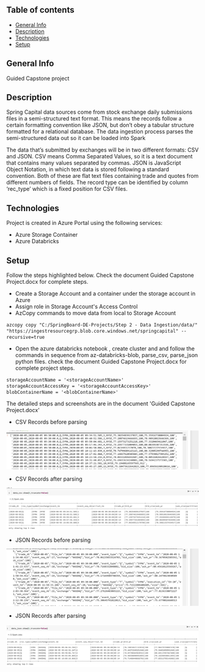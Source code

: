 ## Table of contents
* [General Info](#general-info)
* [Description](#description)
* [Technologies](#technologies)
* [Setup](#setup)


## General Info
Guided Capstone project

## Description
Spring Capital data sources come from stock exchange daily submissions files in a semi-structured text format. This means the records follow a certain formatting convention like JSON, but don’t obey a tabular structure formatted for a relational database. The data ingestion process parses the semi-structured data out so it can be loaded into Spark

The data that’s submitted by exchanges will be in two different formats: CSV and JSON. CSV means Comma Separated Values, so it is a text document that contains many values separated by commas. JSON is JavaScript Object Notation, in which text data is stored following a standard convention. Both of these are flat text files containing trade and quotes from different numbers of fields. The record type can be identified by column ‘rec_type’ which is a fixed position for CSV files.


## Technologies
Project is created in Azure Portal using the following services:
* Azure Storage Container
* Azure Databricks


## Setup

Follow the steps highlighted below. Check the  document Guided Capstone Project.docx for complete steps.

* Create a Storage Account and a container under the storage account in Azure
* Assign role in Storage Account's Access Control
* AzCopy commands to move data from local to Storage Account

```
azcopy copy "C:/SpringBoard-DE-Projects/Step 2 - Data Ingestion/data/" "https://ingestresourcegrp.blob.core.windows.net/springcapital" --recursive=true

```
* Open the azure databricks notebook , create cluster and and follow the commands in sequence from az-databricks-blob, parse_csv, parse_json python files. check the  document Guided Capstone Project.docx for complete project steps.
```
storageAccountName = '<storageAccountName>'
storageAccountAccessKey = '<storageAccountAccessKey>'
blobContainerName = '<blobContainerName>'

```

The detailed steps and screenshots are in the document 'Guided Capstone Project.docx'


* CSV Records before parsing

![Alt text](Screenshot/raw_csv_records.PNG?raw=true "CSVBeforeParse")

* CSV Records after parsing

![Alt text](Screenshot/parsed-csv.PNG?raw=true "CSVAfterParse")

* JSON Records before parsing

![Alt text](Screenshot/raw_json_records.PNG?raw=true "JSONBeforeParse")

* JSON Records after parsing

![Alt text](Screenshot/parsed-json.PNG?raw=true "JSONAfterParse")
